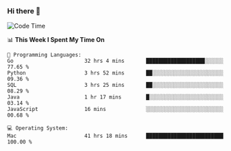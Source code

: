 ### Hi there 👋

<!--
**CrazyCollin/crazycollin** is a ✨ _special_ ✨ repository because its `README.md` (this file) appears on your GitHub profile.

Here are some ideas to get you started:

- 🔭 I’m currently working on ...
- 🌱 I’m currently learning ...
- 👯 I’m looking to collaborate on ...
- 🤔 I’m looking for help with ...
- 💬 Ask me about ...
- 📫 How to reach me: ...
- 😄 Pronouns: ...
- ⚡ Fun fact: ...
-->

<!--START_SECTION:waka-->
![Code Time](http://img.shields.io/badge/Code%20Time-2%2C327%20hrs%2056%20mins-blue)

📊 **This Week I Spent My Time On** 

```text
💬 Programming Languages: 
Go                       32 hrs 4 mins       ███████████████████░░░░░░   77.65 % 
Python                   3 hrs 52 mins       ██░░░░░░░░░░░░░░░░░░░░░░░   09.36 % 
SQL                      3 hrs 25 mins       ██░░░░░░░░░░░░░░░░░░░░░░░   08.29 % 
Java                     1 hr 17 mins        █░░░░░░░░░░░░░░░░░░░░░░░░   03.14 % 
JavaScript               16 mins             ░░░░░░░░░░░░░░░░░░░░░░░░░   00.68 % 

💻 Operating System: 
Mac                      41 hrs 18 mins      █████████████████████████   100.00 % 
```


<!--END_SECTION:waka-->
